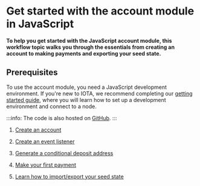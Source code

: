 # Get started with the account module in JavaScript

**To help you get started with the JavaScript account module, this workflow topic walks you through the essentials from creating an account to making payments and exporting your seed state.**

## Prerequisites

To use the account module, you need a JavaScript development environment. If you're new to IOTA, we recommend completing our [getting started guide](root://client-libraries/1.0/getting-started/js-quickstart.md), where you will learn how to set up a development environment and connect to a node.

:::info:
The code is also hosted on [GitHub](https://github.com/iota-community/account-module).
:::

1. [Create an account](../tutorials/js/create-account.md)

2. [Create an event listener](../tutorials/js/listen-to-events.md)

3. [Generate a conditional deposit address](../tutorials/js/generate-cda.md)

3. [Make your first payment](../tutorials/js/make-payment.md)

4. [Learn how to import/export your seed state](../tutorials/js/export-seed-state.md)
